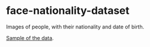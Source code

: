 # face-nationality-dataset
Images of people, with their nationality and date of birth.

[Sample of the data](https://github.com/giladmishne/face-nationality-dataset/blob/master/links.sample.tsv).
